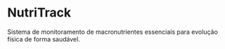 # NutriTrack
Sistema de monitoramento de macronutrientes essenciais para evolução física de forma saudável.
